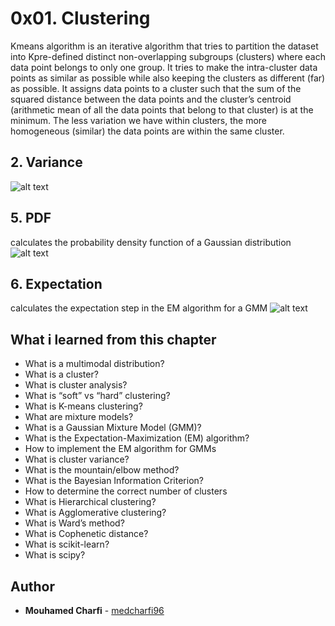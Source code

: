 # 0x01. Clustering
Kmeans algorithm is an iterative algorithm that tries to partition the dataset into Kpre-defined distinct non-overlapping subgroups (clusters) where each data point belongs to only one group. It tries to make the intra-cluster data points as similar as possible while also keeping the clusters as different (far) as possible. It assigns data points to a cluster such that the sum of the squared distance between the data points and the cluster’s centroid (arithmetic mean of all the data points that belong to that cluster) is at the minimum. The less variation we have within clusters, the more homogeneous (similar) the data points are within the same cluster.
## 2. Variance

![alt text](https://mrmint.fr/wp-content/ql-cache/quicklatex.com-36d867f79592e46e6e0556a1ce094da9_l3.svg)
## 5. PDF
calculates the probability density function of a Gaussian distribution
![alt text](https://i.ibb.co/dBKy38y/download.png)
## 6. Expectation
calculates the expectation step in the EM algorithm for a GMM
![alt text](https://images.slideplayer.com/26/8746070/slides/slide_3.jpg)

## What i learned from  this chapter

- What is a multimodal distribution?
- What is a cluster?
- What is cluster analysis?
- What is “soft” vs “hard” clustering?
- What is K-means clustering?
- What are mixture models?
- What is a Gaussian Mixture Model (GMM)?
- What is the Expectation-Maximization (EM) algorithm?
- How to implement the EM algorithm for GMMs
- What is cluster variance?
- What is the mountain/elbow method?
- What is the Bayesian Information Criterion?
- How to determine the correct number of clusters
- What is Hierarchical clustering?
- What is Agglomerative clustering?
- What is Ward’s method?
- What is Cophenetic distance?
- What is scikit-learn?
- What is scipy?
## Author
* **Mouhamed Charfi** - [medcharfi96](https://github.com/medcharfi96)

